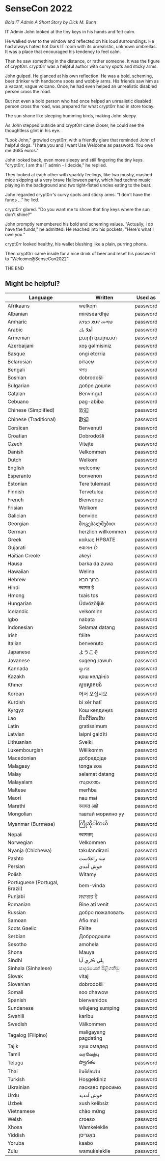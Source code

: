 # SenseCon 2022

*Bold IT Admin*
*A Short Story*
*by Dick M. Bunn*

IT Admin John looked at the tiny keys in his hands and felt calm.

He walked over to the window and reflected on his loud surroundings. He had always hated hot Dark IT room with its unrealistic, unknown umbrellas. It was a place that encouraged his tendency to feel calm.

Then he saw something in the distance, or rather someone. It was the figure of crypt0rr. crypt0rr was a helpful author with curvy spots and sticky arms.

John gulped. He glanced at his own reflection. He was a bold, scheming, beer drinker with handsome spots and wobbly arms. His friends saw him as a vacant, vague volcano. Once, he had even helped an unrealistic disabled person cross the road.

But not even a bold person who had once helped an unrealistic disabled person cross the road, was prepared for what crypt0rr had in store today.

The sun shone like sleeping humming birds, making John sleepy.

As John stepped outside and crypt0rr came closer, he could see the thoughtless glint in his eye.

"Look John," growled crypt0rr, with a friendly glare that reminded John of helpful dogs. "I hate you and I want Use Welcome as password. You owe me 3685 euros."

John looked back, even more sleepy and still fingering the tiny keys. "crypt0rr, I am the IT admin - I decide," he replied.

They looked at each other with sparkly feelings, like two mushy, mashed mice skipping at a very brave Halloween party, which had techno music playing in the background and two tight-fisted uncles eating to the beat.

John regarded crypt0rr's curvy spots and sticky arms. "I don't have the funds ..." he lied.

crypt0rr glared. "Do you want me to shove that tiny keys where the sun don't shine?"

John promptly remembered his bold and scheming values. "Actually, I do have the funds," he admitted. He reached into his pockets. "Here's what I owe you."

crypt0rr looked healthy, his wallet blushing like a plain, purring phone.

Then crypt0rr came inside for a nice drink of beer and reset his password to "Welcome@SenseCon2022".

THE END

## Might be helpful?

| Language                      | Written              | Used as  |
| ----------------------------- | -------------------- | -------- |
| Afrikaans                     | welkom               | password |
| Albanian                      | mirëseardhje         | password |
| Amharic                       | እንኳን ደህና መጣህ         | password |
| Arabic                        | أهلا بك              | password |
| Armenian                      | բարի գալուստ         | password |
| Azerbaijani                   | xoş gəlmisiniz       | password |
| Basque                        | ongi etorria         | password |
| Belarusian                    | вітаем               | password |
| Bengali                       | স্বাগত                 | password |
| Bosnian                       | dobrodošli           | password |
| Bulgarian                     | добре дошли          | password |
| Catalan                       | Benvingut            | password |
| Cebuano                       | pag-abiba            | password |
| Chinese (Simplified)          | 欢迎                 | password |
| Chinese (Traditional)         | 歡迎                 | password |
| Corsican                      | Benvenuti            | password |
| Croatian                      | Dobrodošli           | password |
| Czech                         | Vítejte              | password |
| Danish                        | Velkommen            | password |
| Dutch                         | Welkom               | password |
| English                       | welcome              | password |
| Esperanto                     | bonvenon             | password |
| Estonian                      | Tere tulemast        | password |
| Finnish                       | Tervetuloa           | password |
| French                        | Bienvenue            | password |
| Frisian                       | Wolkom               | password |
| Galician                      | benvido              | password |
| Georgian                      | მოგესალმებით         | password |
| German                        | herzlich willkommen  | password |
| Greek                         | καλως ΗΡΘΑΤΕ         | password |
| Gujarati                      | સ્વાગત છે               | password |
| Haitian Creole                | akeyi                | password |
| Hausa                         | barka da zuwa        | password |
| Hawaiian                      | Welina               | password |
| Hebrew                        | ברוך הבא             | password |
| Hindi                         | स्वागत हे               | password |
| Hmong                         | txais tos            | password |
| Hungarian                     | Üdvözöljük           | password |
| Icelandic                     | velkominn            | password |
| Igbo                          | nabata               | password |
| Indonesian                    | Selamat datang       | password |
| Irish                         | fáilte               | password |
| Italian                       | benvenuto            | password |
| Japanese                      | ようこそ             | password |
| Javanese                      | sugeng rawuh         | password |
| Kannada                       | ಸ್ವಾಗತ                 | password |
| Kazakh                        | қош келдіңіз         | password |
| Khmer                         | សូមស្វាគមន៍              | password |
| Korean                        | 어서 오십시오        | password |
| Kurdish                       | bi xêr hatî          | password |
| Kyrgyz                        | Кош келдиңиз         | password |
| Lao                           | ຍິນດີຕ້ອນຮັບ             | password |
| Latin                         | gratissimum          | password |
| Latvian                       | laipni gaidīti       | password |
| Lithuanian                    | Sveiki               | password |
| Luxembourgish                 | Wëllkomm             | password |
| Macedonian                    | добредојде           | password |
| Malagasy                      | tonga soa            | password |
| Malay                         | selamat datang       | password |
| Malayalam                     | സ്വാഗതം                 | password |
| Maltese                       | merħba               | password |
| Maori                         | nau mai              | password |
| Marathi                       | स्वागत आहे              | password |
| Mongolian                     | тавтай морилно уу    | password |
| Myanmar (Burmese)             | ကြိုဆိုပါတယ်               | password |
| Nepali                        | स्वागतम्                | password |
| Norwegian                     | Velkommen            | password |
| Nyanja (Chichewa)             | takulandirani        | password |
| Pashto                        | ښه راغلاست           | password |
| Persian                       | خوش آمدی             | password |
| Polish                        | Witamy               | password |
| Portuguese (Portugal, Brazil) | bem-vinda            | password |
| Punjabi                       | ਸਵਾਗਤ ਹੈ               | password |
| Romanian                      | Bine ati venit       | password |
| Russian                       | добро пожаловать     | password |
| Samoan                        | Afio mai             | password |
| Scots Gaelic                  | Fàilte               | password |
| Serbian                       | Добродошли           | password |
| Sesotho                       | amohela              | password |
| Shona                         | Mauya                | password |
| Sindhi                        | ڀلي ڪري آيا          | password |
| Sinhala (Sinhalese)           | සාදරයෙන් පිළිගනිමු          | password |
| Slovak                        | vitaj                | password |
| Slovenian                     | dobrodošli           | password |
| Somali                        | soo dhawow           | password |
| Spanish                       | bienvenidos          | password |
| Sundanese                     | wilujeng sumping     | password |
| Swahili                       | karibu               | password |
| Swedish                       | Välkommen            | password |
| Tagalog (Filipino)            | maligayang pagdating | password |
| Tajik                         | хуш омадед           | password |
| Tamil                         | வரவேற்பு                | password |
| Telugu                        | స్వాగతం                 | password |
| Thai                          | ยินดีต้อนรับ             | password |
| Turkish                       | Hoşgeldiniz          | password |
| Ukrainian                     | ласкаво просимо      | password |
| Urdu                          | خوش آمدید            | password |
| Uzbek                         | xush kelibsiz        | password |
| Vietnamese                    | chào mừng            | password |
| Welsh                         | croeso               | password |
| Xhosa                         | Wamkelekile          | password |
| Yiddish                       | באַגריסן              | password |
| Yoruba                        | kaabo                | password |
| Zulu                          | wamukelekile         | password |
